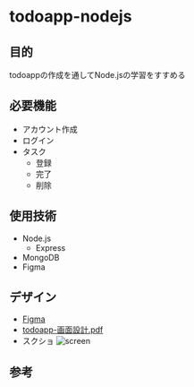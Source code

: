 # todoapp-nodejs
## 目的
todoappの作成を通してNode.jsの学習をすすめる

## 必要機能
- アカウント作成
- ログイン
- タスク
  - 登録
  - 完了
  - 削除

## 使用技術
- Node.js
  - Express
- MongoDB
- Figma

## デザイン
- [Figma](https://www.figma.com/file/z9Pf2ePWlsGXtZI7XR97Gz/todoapp-%E7%94%BB%E9%9D%A2%E8%A8%AD%E8%A8%88?node-id=0%3A1&t=hFTlsjJWklAlBdTs-0)
- [todoapp-画面設計.pdf](https://github.com/NotoSgnikusnsi/todoapp-nodejs/files/10776985/todoapp-.pdf)
- スクショ
![screen](https://user-images.githubusercontent.com/70315255/219951808-3d23432d-8796-4adc-ac43-892e0bfeb9fd.png)



## 参考

